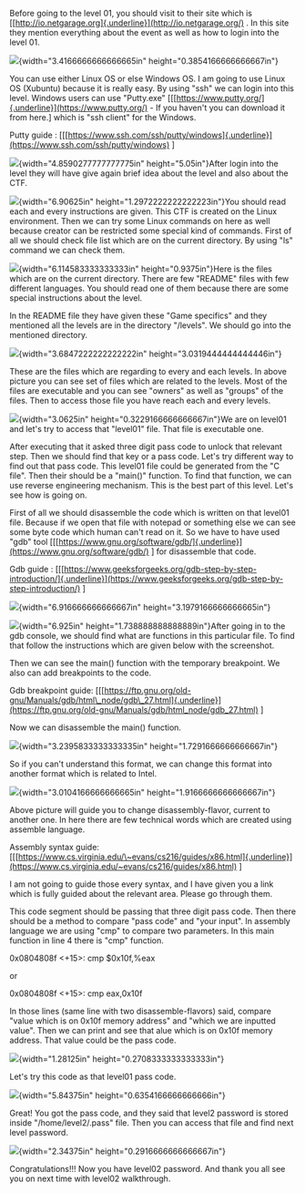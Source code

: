 Before going to the level 01, you should visit to their site which is
[[http://io.netgarage.org]{.underline}](http://io.netgarage.org/) . In
this site they mention everything about the event as well as how to
login into the level 01.

![](media/image1.png){width="3.4166666666666665in"
height="0.3854166666666667in"}

You can use either Linux OS or else Windows OS. I am going to use Linux
OS (Xubuntu) because it is really easy. By using "ssh" we can login into
this level. Windows users can use "Putty.exe"
\[[[https://www.putty.org/]{.underline}](https://www.putty.org/) - If
you haven't you can download it from here.\] which is "ssh client" for
the Windows.

Putty guide :
\[[[https://www.ssh.com/ssh/putty/windows]{.underline}](https://www.ssh.com/ssh/putty/windows)
\]

![](media/image2.png){width="4.8590277777777775in" height="5.05in"}After
login into the level they will have give again brief idea about the
level and also about the CTF.

![](media/image3.png){width="6.90625in"
height="1.2972222222222223in"}You should read each and every
instructions are given. This CTF is created on the Linux environment.
Then we can try some Linux commands on here as well because creator can
be restricted some special kind of commands. First of all we should
check file list which are on the current directory. By using "ls"
command we can check them.

![](media/image4.png){width="6.114583333333333in" height="0.9375in"}Here
is the files which are on the current directory. There are few "README"
files with few different languages. You should read one of them because
there are some special instructions about the level.

In the README file they have given these "Game specifics" and they
mentioned all the levels are in the directory "/levels". We should go
into the mentioned directory.

![](media/image5.png){width="3.6847222222222222in"
height="3.0319444444444446in"}

These are the files which are regarding to every and each levels. In
above picture you can see set of files which are related to the levels.
Most of the files are executable and you can see "owners" as well as
"groups" of the files. Then to access those file you have reach each and
every levels.

![](media/image6.png){width="3.0625in" height="0.3229166666666667in"}We
are on level01 and let's try to access that "level01" file. That file is
executable one.

After executing that it asked three digit pass code to unlock that
relevant step. Then we should find that key or a pass code. Let's try
different way to find out that pass code. This level01 file could be
generated from the "C file". Then their should be a "main()" function.
To find that function, we can use reverse engineering mechanism. This is
the best part of this level. Let's see how is going on.

First of all we should disassemble the code which is written on that
level01 file. Because if we open that file with notepad or something
else we can see some byte code which human can't read on it. So we have
to have used "gdb" tool
\[[[https://www.gnu.org/software/gdb/]{.underline}](https://www.gnu.org/software/gdb/)
\] for disassemble that code.

Gdb guide :
\[[[https://www.geeksforgeeks.org/gdb-step-by-step-introduction/]{.underline}](https://www.geeksforgeeks.org/gdb-step-by-step-introduction/)
\]

![](media/image7.png){width="6.916666666666667in"
height="3.1979166666666665in"}

![](media/image8.png){width="6.925in" height="1.738888888888889in"}After
going in to the gdb console, we should find what are functions in this
particular file. To find that follow the instructions which are given
below with the screenshot.

Then we can see the main() function with the temporary breakpoint. We
also can add breakpoints to the code.

Gdb breakpoint guide:
\[[[https://ftp.gnu.org/old-gnu/Manuals/gdb/html\_node/gdb\_27.html]{.underline}](https://ftp.gnu.org/old-gnu/Manuals/gdb/html_node/gdb_27.html)
\]

Now we can disassemble the main() function.

![](media/image9.png){width="3.2395833333333335in"
height="1.7291666666666667in"}

So if you can't understand this format, we can change this format into
another format which is related to Intel.

![](media/image10.png){width="3.0104166666666665in"
height="1.9166666666666667in"}

Above picture will guide you to change disassembly-flavor, current to
another one. In here there are few technical words which are created
using assemble language.

Assembly syntax guide:
\[[[https://www.cs.virginia.edu/\~evans/cs216/guides/x86.html]{.underline}](https://www.cs.virginia.edu/~evans/cs216/guides/x86.html)
\]

I am not going to guide those every syntax, and I have given you a link
which is fully guided about the relevant area. Please go through them.

This code segment should be passing that three digit pass code. Then
there should be a method to compare "pass code" and "your input". In
assembly language we are using "cmp" to compare two parameters. In this
main function in line 4 there is "cmp" function.

0x0804808f \<+15\>: cmp \$0x10f,%eax

or

0x0804808f \<+15\>: cmp eax,0x10f

In those lines (same line with two disassemble-flavors) said, compare
"value which is on 0x10f memory address" and "which we are inputted
value". Then we can print and see that alue which is on 0x10f memory
address. That value could be the pass code.

![](media/image11.png){width="1.28125in" height="0.2708333333333333in"}

Let's try this code as that level01 pass code.

![](media/image12.png){width="5.84375in" height="0.6354166666666666in"}

Great! You got the pass code, and they said that level2 password is
stored inside "/home/level2/.pass" file. Then you can access that file
and find next level password.

![](media/image13.png){width="2.34375in" height="0.2916666666666667in"}

Congratulations!!! Now you have level02 password. And thank you all see
you on next time with level02 walkthrough.
